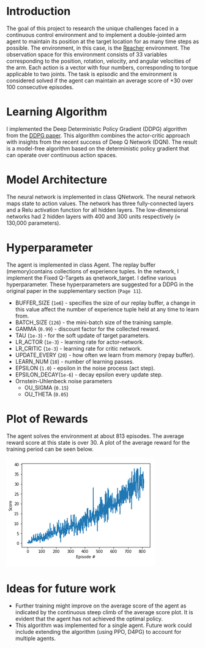 # Introduction
The goal of this project to research the unique challenges faced in a continuous control environment and to implement a double-jointed arm agent to maintain its position at the target location for as many time steps as possible. 
The environment, in this case, is the [Reacher](https://github.com/Unity-Technologies/ml-agents/blob/master/docs/Learning-Environment-Examples.md#reacher) environment. The observation space for this environment consists of 33 variables corresponding to the position, rotation, velocity, and angular velocities of the arm. Each action is a vector with four numbers, corresponding to torque applicable to two joints.
The task is episodic and the environment is considered solved if the agent can maintain an average score of +30 over 100 consecutive episodes.


# Learning Algorithm
I implemented the Deep Deterministic Policy Gradient (DDPG) algorithm from the [DDPG paper](https://arxiv.org/abs/1509.02971). This algorithm combines the actor-critic approach with insights from the recent success of Deep Q Network (DQN). The result is a model-free algorithm based on the deterministic policy gradient that can operate over continuous action spaces.

# Model Architecture
The neural network is implemented in class QNetwork. The neural network maps state to action values. The network has three fully-connected layers and a Relu activation function for all hidden layers. The low-dimensional networks had 2 hidden layers with 400 and 300 units respectively (≈ 130,000 parameters).


# Hyperparameter

The agent is implemented in class Agent. The replay buffer (memory)contains collections of experience tuples. In the network, I implement the Fixed Q-Targets as qnetwork_target. I define various hyperparameter. These hyperparameters are suggested for a DDPG in the original paper in the supplementary section (`Page 11`).

* BUFFER_SIZE (`1e6`) - specifies the size of our replay buffer, a change in this value affect the number of experience tuple held at any time to learn from.
* BATCH_SIZE (`126`) - the mini-batch size of the training sample. 
* GAMMA (`0.99`) - discount factor for the collected reward.
* TAU (`1e-3`) - for the soft update of target parameters.
* LR_ACTOR (`1e-3`) - learning rate for actor-network.
* LR_CRITIC (`1e-3`) - learning rate for critic network.
* UPDATE_EVERY (`20`) - how often we learn from memory (repay buffer).
* LEARN_NUM  (`10`) - number of learning passes.
* EPSILON (`1.0`) - epsilon in the noise process (act step).
* EPSILON_DECAY(`1e-6`) - decay epsilon every update step.
* Ornstein-Uhlenbeck noise parameters
    * OU_SIGMA (`0.15`)
    * OU_THETA (`0.05`) 


# Plot of Rewards
The agent solves the environment at about 813 episodes. The average reward score at this state is over 30. A plot of the average reward for the training period can be seen below.

![plot of average reward over time](assets/rewardplot.png "Average Agent Reward Over Time")

# Ideas for future work
* Further training might improve on the average score of the agent as indicated by the continuous steep climb of the average score plot. It is evident that the agent has not achieved the optimal policy.
* This algorithm was implemented for a single agent. Future work could include extending the algorithm (using PPO, D4PG) to account for multiple agents. 